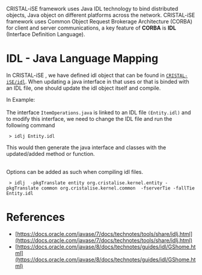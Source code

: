CRISTAL-iSE framework uses Java IDL technology to bind distributed objects, Java object on different platforms across the network. CRISTAL-iSE framework uses Common Object Request Brokerage Architecture (CORBA) for client and server communications, a key feature of **CORBA** is **IDL** (Interface Definition Language).

# IDL - Java Language Mapping

In CRISTAL-iSE , we have defined idl object that can be found in [`CRISTAL-iSE/idl`](https://github.com/cristal-ise/cristal-ise/tree/develop/idl/src/main/idl). When updating a java interface in that uses or that is binded
with an IDL file, one should update the idl object itself and compile. <br/>

In Example:  <br/> <br/>
The interface `ItemOperations.java` is linked to an IDL file `(Entity.idl)` and to modify this interface, we need to change the IDL file and run the following command  <br/>

```
 > idlj Entity.idl
```

This would then generate the java interface and classes with the updated/added method or function. <br/> <br/>

Options can be added as such when compiling idl files. <br/>

```
 > idlj  -pkgTranslate entity org.cristalise.kernel.entity -pkgTranslate common org.cristalise.kernel.common  -fserverTie -fallTie Entity.idl
```

# References
- [https://docs.oracle.com/javase/7/docs/technotes/tools/share/idlj.html](https://docs.oracle.com/javase/7/docs/technotes/tools/share/idlj.html)
- [https://docs.oracle.com/javase/8/docs/technotes/guides/idl/GShome.html](https://docs.oracle.com/javase/8/docs/technotes/guides/idl/GShome.html)
